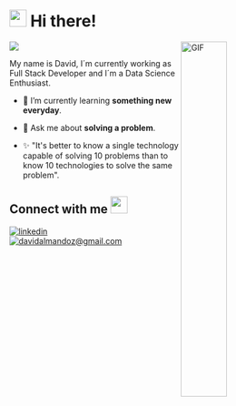 <!--Header Name-->
# <img src="https://emojis.slackmojis.com/emojis/images/1705794630/87797/wave.png?1705794630" width="30"/> Hi there!

<!--Data Gif-->
<div>
  <img align="right" width="40%" alt="GIF" src="https://i.giphy.com/l46Cy1rHbQ92uuLXa.webp">
</div>

<!--Count Badge-->
<p>
  <img src="https://komarev.com/ghpvc/?username=davidalmaz&color=blue"/>
</p>

<!--Intro-->
<p align="left">My name is David, I´m currently working as Full Stack Developer and I´m a Data Science Enthusiast.</p>

- 🌱 I’m currently learning **something new everyday**.

- 💬 Ask me about **solving a problem**.
  
- ✨ "It's better to know a single technology capable of solving 10 problems than to know 10 technologies to solve the same problem".
<!--End Intro-->

<!--Contact Section--> 
<h2>Connect with me <img src="https://emojis.slackmojis.com/emojis/images/1705794630/87798/rocket.png?1705794630" width="30"/> </h2>

<!--Contact Badges--> 
<div>
<a href="https://www.linkedin.com/in/davidalmandoz/" target="_blank">
  <img src="https://img.shields.io/badge/linkedin-%231E77B5.svg?&style=for-the-badge&logo=linkedin&logoColor=white" alt=linkedin />
</a> 
<br />  
<a href="mailto:davidalmandoz@gmail.com" target="_blank">
  <img src="https://img.shields.io/badge/Gmail-D14836?style=for-the-badge&logo=gmail&logoColor=white" alt=davidalmandoz@gmail.com mail />
</a>
</div>

<!--Footer--> 
<br /> 




